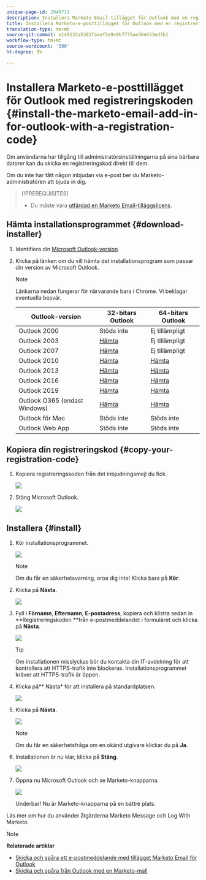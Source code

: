 ```yaml
---
unique-page-id: 2949711
description: Installera Marketo Email-tillägget för Outlook med en registreringskod - Marketo Docs - Produktdokumentation
title: Installera Marketo-e-posttillägget för Outlook med en registreringskod
translation-type: tm+mt
source-git-commit: e149133a5383faaef5e9c9b7775ae36e633ed7b1
workflow-type: tm+mt
source-wordcount: '390'
ht-degree: 0%

---
```



# Installera Marketo-e-posttillägget för Outlook med registreringskoden {#install-the-marketo-email-add-in-for-outlook-with-a-registration-code}

Om användarna har tillgång till administratörsinställningarna på sina bärbara datorer kan du skicka en registreringskod direkt till dem.

Om du inte har fått någon inbjudan via e-post ber du Marketo-administratören att bjuda in dig.

>[!PREREQUISITES]
>
>* Du måste vara [utfärdad en Marketo Email-tilläggslicens](issue-a-marketo-email-add-in-license.md).

>



## Hämta installationsprogrammet {#download-installer}

1. Identifiera din [Microsoft Outlook-version](http://support.office.com/en-us/article/what-version-of-outlook-do-i-have-b3a9568c-edb5-42b9-9825-d48d82b2257c)
1. Klicka på länken om du vill hämta det installationsprogram som passar din version av Microsoft Outlook.

   >[!NOTE]
   >
   >Länkarna nedan fungerar för närvarande bara i Chrome. Vi beklagar eventuella besvär.

   | Outlook-version | 32-bitars Outlook | 64-bitars Outlook |
   |---|---|---|
   | Outlook 2000 | Stöds inte | Ej tillämpligt |
   | Outlook 2003 | [Hämta](http://munchkin.marketo.net/MarketoAddInSetup32.msi) | Ej tillämpligt |
   | Outlook 2007 | [Hämta](http://munchkin.marketo.net/MarketoAddInSetup32.msi) | Ej tillämpligt |
   | Outlook 2010 | [Hämta](http://munchkin.marketo.net/MarketoAddInSetup32.msi) | [Hämta](http://munchkin.marketo.net/MarketoAddInSetup64.msi) |
   | Outlook 2013 | [Hämta](http://munchkin.marketo.net/MarketoAddInSetup32.msi) | [Hämta](http://munchkin.marketo.net/MarketoAddInSetup64.msi) |
   | Outlook 2016 | [Hämta](http://munchkin.marketo.net/MarketoAddInSetup32.msi) | [Hämta](http://munchkin.marketo.net/MarketoAddInSetup64.msi) |
   | Outlook 2019 | [Hämta](http://munchkin.marketo.net/MarketoAddInSetup32.msi) | [Hämta](http://munchkin.marketo.net/MarketoAddInSetup64.msi) |
   | Outlook O365 (endast Windows) | [Hämta](http://munchkin.marketo.net/MarketoAddInSetup32.msi) | [Hämta](http://munchkin.marketo.net/MarketoAddInSetup64.msi) |
   | Outlook för Mac | Stöds inte | Stöds inte |
   | Outlook Web App | Stöds inte | Stöds inte |

## Kopiera din registreringskod {#copy-your-registration-code}

1. Kopiera registreringskoden från det inbjudningsmejl du fick.

   ![](assets/image2016-7-22-10-3a45-3a10.png)

1. Stäng Microsoft Outlook.

   ![](assets/ent-key-close-outlook-hand.png)

## Installera {#install}

1. Kör installationsprogrammet.

   ![](assets/image2016-7-25-10-3a23-3a33.png)

   >[!NOTE]
   >
   >Om du får en säkerhetsvarning, oroa dig inte! Klicka bara på **Kör**.

1. Klicka på **Nästa**.

   ![](assets/welcome-to-the-setup-wizard-hand.png)

1. Fyll i **Förnamn**, **Efternamn**, **E-postadress**, kopiera och klistra sedan in **Registreringskoden **från e-postmeddelandet i formuläret och klicka på **Nästa**.

   ![](assets/enter-your-information-hands.png)

   >[!TIP]
   >
   >Om installationen misslyckas bör du kontakta din IT-avdelning för att kontrollera att HTTPS-trafik inte blockeras. Installationsprogrammet kräver att HTTPS-trafik är öppen.

1. Klicka på** Nästa* för att installera på standardplatsen.

   ![](assets/select-installation-folder-hand.png)

1. Klicka på **Nästa**.

   ![](assets/confirm-installation-hand.png)

   >[!NOTE]
   >
   >Om du får en säkerhetsfråga om en okänd utgivare klickar du på **Ja**.

1. Installationen är nu klar, klicka på **Stäng**.

   ![](assets/image2014-9-23-15-3a52-3a11.png)

1. Öppna nu Microsoft Outlook och se Marketo-knapparna.

   ![](assets/image2016-8-24-15-3a47-3a38.png)

   Underbar! Nu är Marketo-knapparna på en bättre plats.

Läs mer om hur du använder åtgärderna Marketo Message och Log With Marketo.

>[!NOTE]
>
>**Relaterade artiklar**
>
>* [Skicka och spåra ett e-postmeddelande med tillägget Marketo Email för Outlook](send-and-track-an-email-with-the-email-add-in-for-outlook.md)
>* [Skicka och spåra från Outlook med en Marketo-mall](send-and-track-from-outlook-using-a-marketo-template.md)

>



